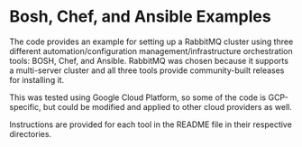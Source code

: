 Bosh, Chef, and Ansible Examples
===

The code provides an example for setting up a RabbitMQ cluster using three different automation/configuration management/infrastructure orchestration tools: BOSH, Chef, and Ansible. RabbitMQ was chosen because it supports a multi-server cluster and all three tools provide community-built releases for installing it.

This was tested using Google Cloud Platform, so some of the code is GCP-specific, but could be modified and applied to other cloud providers as well.

Instructions are provided for each tool in the README file in their respective directories.
